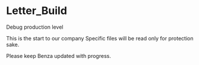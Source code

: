 # Letter_Build
Debug production level


This is the start to our company <To Be Announced>
Specific files will be read only for protection sake.

Please keep Benza updated with progress.
